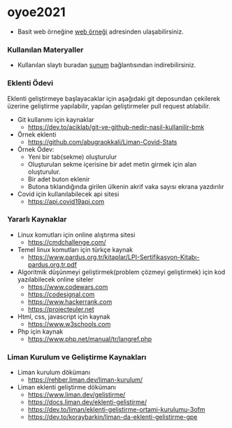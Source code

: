 # oyoe2021

- Basit web örneğine [web örneği](https://github.com/aciklab/oyoe2021/tree/main/basit-web-sitesi) adresinden ulaşabilirsiniz.

### Kullanılan Materyaller
- Kullanılan slaytı buradan [sunum](https://github.com/aciklab/oyoe2021/blob/main/materyaller/pardus.pdf) bağlantısından indirebilirsiniz.

### Eklenti Ödevi
Eklenti geliştirmeye başlayacaklar için aşağıdaki git deposundan çekilerek üzerine geliştirme yapılabilir, yapılan geliştirmeler pull request atılabilir. 
- Git kullanımı için kaynaklar
  - https://dev.to/aciklab/git-ve-github-nedir-nasil-kullanilir-bmk
- Örnek eklenti
  - https://github.com/abugraokkali/Liman-Covid-Stats
- Örnek Ödev:
  - Yeni bir tab(sekme) oluşturulur
  - Oluşturulan sekme içerisine bir adet metin girmek için alan oluşturulur. 
  - Bir adet buton eklenir
  - Butona tıklandığında girilen ülkenin akrif vaka sayısı ekrana yazdırılır
- Covid için kullanılabilecek api sitesi
  - https://api.covid19api.com
### Yararlı Kaynaklar
- Linux komutları için online alıştırma sitesi
  - https://cmdchallenge.com/
- Temel linux komutları için türkçe kaynak
  - https://www.pardus.org.tr/kitaplar/LPI-Sertifikasyon-Kitabı-pardus.org.tr.pdf
- Algoritmik düşünmeyi geliştirmek(problem çözmeyi geliştirmek) için kod yazılabilecek online siteler
  - https://www.codewars.com
  - https://codesignal.com
  - https://www.hackerrank.com
  - https://projecteuler.net
- Html, css, javascript için kaynak
  - https://www.w3schools.com
- Php için kaynak
  - https://www.php.net/manual/tr/langref.php

### Liman Kurulum ve Geliştirme Kaynakları
- Liman kurulum dökümanı
  - https://rehber.liman.dev/liman-kurulum/
- Liman eklenti geliştirme dökümanı
  - https://www.liman.dev/gelistirme/
  - https://docs.liman.dev/eklenti-gelistirme/
  - https://dev.to/liman/eklenti-gelistirme-ortami-kurulumu-3ofm
  - https://dev.to/koraybarkin/liman-da-eklenti-gelistirme-gpe
